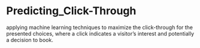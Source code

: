 # Predicting_Click-Through
applying machine learning techniques to maximize the click-through for the presented choices, where a click indicates a visitor’s interest and potentially a decision to book.
